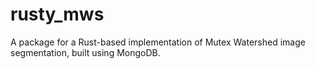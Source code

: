# rusty_mws
A package for a Rust-based implementation of Mutex Watershed image segmentation, built using MongoDB.
